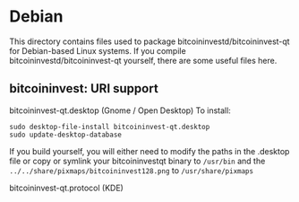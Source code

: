 
Debian
====================
This directory contains files used to package bitcoininvestd/bitcoininvest-qt
for Debian-based Linux systems. If you compile bitcoininvestd/bitcoininvest-qt yourself, there are some useful files here.

## bitcoininvest: URI support ##


bitcoininvest-qt.desktop  (Gnome / Open Desktop)
To install:

	sudo desktop-file-install bitcoininvest-qt.desktop
	sudo update-desktop-database

If you build yourself, you will either need to modify the paths in
the .desktop file or copy or symlink your bitcoininvestqt binary to `/usr/bin`
and the `../../share/pixmaps/bitcoininvest128.png` to `/usr/share/pixmaps`

bitcoininvest-qt.protocol (KDE)

